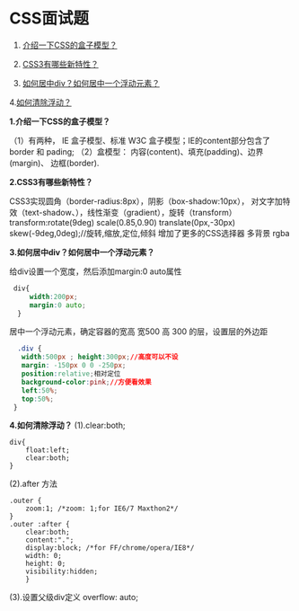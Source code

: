 # CSS面试题

1. [介绍一下CSS的盒子模型？](#1)

2. [CSS3有哪些新特性？](#2)

3. [如何居中div？如何居中一个浮动元素？](#3)

4.[如何清除浮动？](#4)

<a name="1"></a>
**1.介绍一下CSS的盒子模型？**

（1）有两种， IE 盒子模型、标准 W3C 盒子模型；IE的content部分包含了 border 和 pading;
（2）盒模型： 内容(content)、填充(padding)、边界(margin)、 边框(border).

<a name="2"></a>
**2.CSS3有哪些新特性？**

   CSS3实现圆角（border-radius:8px），阴影（box-shadow:10px），
   对文字加特效（text-shadow、），线性渐变（gradient），旋转（transform）
   transform:rotate(9deg) scale(0.85,0.90) translate(0px,-30px) skew(-9deg,0deg);//旋转,缩放,定位,倾斜
   增加了更多的CSS选择器  多背景 rgba

<a name="3"></a>
**3.如何居中div？如何居中一个浮动元素？**

给div设置一个宽度，然后添加margin:0 auto属性
```css
 div{
     width:200px;
     margin:0 auto;
  }
```
居中一个浮动元素，确定容器的宽高 宽500 高 300 的层，设置层的外边距
```css
  .div {
   width:500px ; height:300px;//高度可以不设
   margin: -150px 0 0 -250px;
   position:relative;相对定位
   background-color:pink;//方便看效果
   left:50%;
   top:50%;
 }
```
<a name="4"></a>
**4.如何清除浮动？**
(1).clear:both;
```
div{
    float:left;
    clear:both;
}
```
(2).after 方法
```
.outer {
    zoom:1; /*zoom: 1;for IE6/7 Maxthon2*/
}
.outer :after {
    clear:both;
    content:".";
    display:block; /*for FF/chrome/opera/IE8*/
    width: 0;
    height: 0;
    visibility:hidden;
    }
```
(3).设置父级div定义 overflow: auto;
